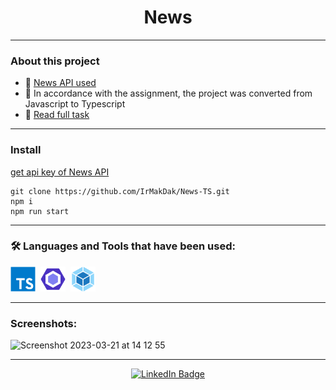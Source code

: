 <h1 align="center">
  News
</h1>

---

### About this project
- 🌱 [News API used](https://newsapi.org/)
- 🌼 In accordance with the assignment, the project was converted from Javascript to Typescript 
- 🌸 [Read full task](https://github.com/rolling-scopes-school/js-fe-course-en/blob/main/tasks/typescript/typescript.md)

---

### Install
[get api key of News API](https://newsapi.org/)
```
git clone https://github.com/IrMakDak/News-TS.git
npm i
npm run start
```

---

### :hammer_and_wrench: Languages and Tools that have been used:

<div>
  <img src="https://github.com/devicons/devicon/blob/master/icons/typescript/typescript-original.svg" title="typescript" alt="typescript" width="40" height="40"/>&nbsp;
  <img src="https://github.com/devicons/devicon/blob/master/icons/eslint/eslint-original.svg" title="eslint" alt="eslint" width="40" height="40"/>&nbsp;
  <img src="https://github.com/devicons/devicon/blob/master/icons/webpack/webpack-original.svg" title="webpack" alt="webpack" width="40" height="40"/>&nbsp;
</div>


---

### Screenshots:

<img width="1305" alt="Screenshot 2023-03-21 at 14 12 55" src="https://user-images.githubusercontent.com/54810215/226921034-219482d6-8abc-44e5-b67c-a473ed22e68a.png">

---

<div id="badges" align="center">
  <a href="https://www.linkedin.com/in/ir-makedonskaya-ximkd/">
    <img src="https://img.shields.io/badge/LinkedIn-blue?style=for-the-badge&logo=linkedin&logoColor=white" alt="LinkedIn Badge"/>
  </a>
</div>
